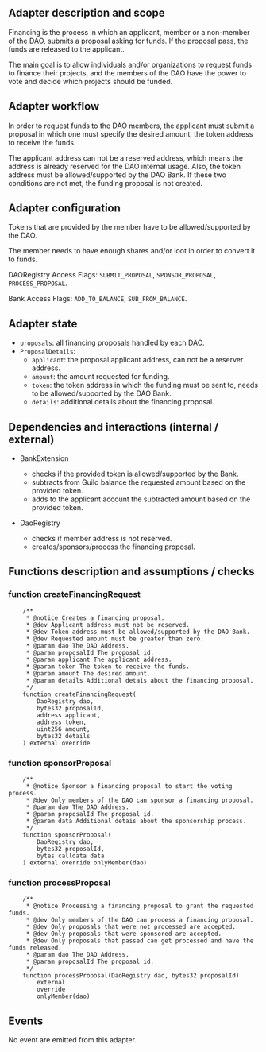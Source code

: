 ## Adapter description and scope

Financing is the process in which an applicant, member or a non-member of the DAO, submits a proposal asking for funds. If the proposal pass, the funds are released to the applicant.

The main goal is to allow individuals and/or organizations to request funds to finance their projects, and the members of the DAO have the power to vote and decide which projects should be funded.

## Adapter workflow

In order to request funds to the DAO members, the applicant must submit a proposal in which one must specify the desired amount, the token address to receive the funds.

The applicant address can not be a reserved address, which means the address is already reserved for the DAO internal usage. Also, the token address must be allowed/supported by the DAO Bank. If these two conditions are not met, the funding proposal is not created.

## Adapter configuration

Tokens that are provided by the member have to be allowed/supported by the DAO.

The member needs to have enough shares and/or loot in order to convert it to funds.

DAORegistry Access Flags: `SUBMIT_PROPOSAL`, `SPONSOR_PROPOSAL`, `PROCESS_PROPOSAL`.

Bank Access Flags: `ADD_TO_BALANCE`, `SUB_FROM_BALANCE`.

## Adapter state

- `proposals`: all financing proposals handled by each DAO.
- `ProposalDetails`:
  - `applicant`: the proposal applicant address, can not be a reserver address.
  - `amount`: the amount requested for funding.
  - `token`: the token address in which the funding must be sent to, needs to be allowed/supported by the DAO Bank.
  - `details`: additional details about the financing proposal.

## Dependencies and interactions (internal / external)

- BankExtension

  - checks if the provided token is allowed/supported by the Bank.
  - subtracts from Guild balance the requested amount based on the provided token.
  - adds to the applicant account the subtracted amount based on the provided token.

- DaoRegistry

  - checks if member address is not reserved.
  - creates/sponsors/process the financing proposal.

## Functions description and assumptions / checks

### function createFinancingRequest

```solidity
    /**
     * @notice Creates a financing proposal.
     * @dev Applicant address must not be reserved.
     * @dev Token address must be allowed/supported by the DAO Bank.
     * @dev Requested amount must be greater than zero.
     * @param dao The DAO Address.
     * @param proposalId The proposal id.
     * @param applicant The applicant address.
     * @param token The token to receive the funds.
     * @param amount The desired amount.
     * @param details Additional detais about the financing proposal.
     */
    function createFinancingRequest(
        DaoRegistry dao,
        bytes32 proposalId,
        address applicant,
        address token,
        uint256 amount,
        bytes32 details
    ) external override
```

### function sponsorProposal

```solidity
    /**
     * @notice Sponsor a financing proposal to start the voting process.
     * @dev Only members of the DAO can sponsor a financing proposal.
     * @param dao The DAO Address.
     * @param proposalId The proposal id.
     * @param data Additional detais about the sponsorship process.
     */
    function sponsorProposal(
        DaoRegistry dao,
        bytes32 proposalId,
        bytes calldata data
    ) external override onlyMember(dao)
```

### function processProposal

```solidity
    /**
     * @notice Processing a financing proposal to grant the requested funds.
     * @dev Only members of the DAO can process a financing proposal.
     * @dev Only proposals that were not processed are accepted.
     * @dev Only proposals that were sponsored are accepted.
     * @dev Only proposals that passed can get processed and have the funds released.
     * @param dao The DAO Address.
     * @param proposalId The proposal id.
     */
    function processProposal(DaoRegistry dao, bytes32 proposalId)
        external
        override
        onlyMember(dao)
```

## Events

No event are emitted from this adapter.
